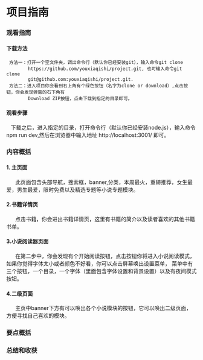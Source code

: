 # 项目指南

### 观看指南
#### 下载方法
     方法一：打开一个空文件夹，调出命令行（默认你已经安装git），输入命令git clone 
            https://github.com/youxiaqishi/project.git, 也可输入命令git clone 
            git@github.com:youxiaqishi/project.git.
     方法二：进入项目你会看到右上角有个绿色按钮（名字为clone or download）,点击按钮，你会发现弹窗的右下角有
            Download ZIP按钮，点击下载到指定的目录即可。
            
#### 观看步骤
    下载之后，进入指定的目录，打开命令行（默认你已经安装node.js），输入命令npm run dev,然后在浏览器中输入地址 http://localhost:3001/ 即可。

### 内容概括
#### 1. 主页面
       此页面包含头部导航，搜索框，banner,分类，本周最火，重磅推荐，女生最爱，男生最爱，限时免费以及精选专题等小说专题模块。
#### 2.书籍详情页
       点击书籍，你会进出书籍详情页，这里有书籍的简介以及读者喜欢的其他书籍书单。
#### 3.小说阅读器页面
       在第二步中，你会发现有个开始阅读按钮，点击按钮你将进入小说阅读模式，如果你觉得字体太小或者颜色不好看，你可以点击屏幕唤出设置菜单， 菜单中有三个按钮，一个目录，一个字体（里面包含字体设置和背景设置）以及有夜间模式按钮。
#### 4.二级页面
       主页中banner下方有可以唤出各个小说模块的按钮，它可以唤出二级页面，方便寻找自己喜欢的模块。

### 要点概括

### 总结和收获

